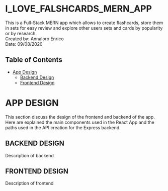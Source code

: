 # I_LOVE_FALSHCARDS_MERN_APP
This is a Full-Stack MERN app which allows to create flashcards, store them in sets for easy review and explore other users sets and cards by popularity or by research.    
Created by: Annaloro Enrico    
Date: 09/08/2020

## Table of Contents
- [App Design](#APP-DESIGN)
	- [Backend Design](#BACKEND-DESIGN)
	- [Frontend Design](#FRONTEND-DESIGN)

# APP DESIGN
This section discuss the design of the frontend and backend of the app.    
Here are explained the main components used in the React App and the paths used in the API creation for the Express backend.    

## BACKEND DESIGN
Description of backend

## FRONTEND DESIGN
Description of frontend